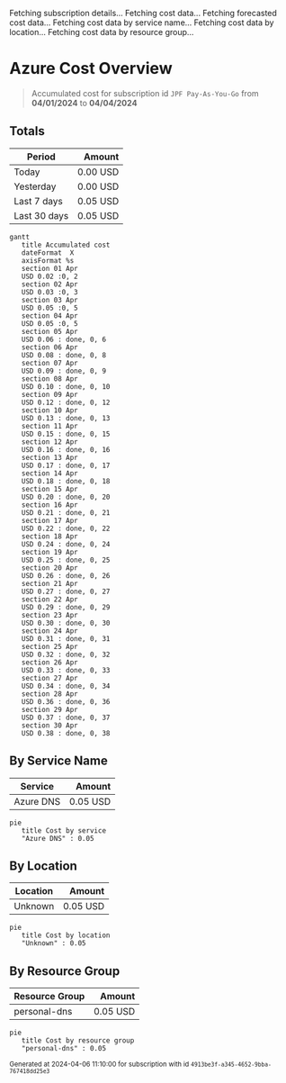 Fetching subscription details...
Fetching cost data...
Fetching forecasted cost data...
Fetching cost data by service name...
Fetching cost data by location...
Fetching cost data by resource group...
# Azure Cost Overview

> Accumulated cost for subscription id `JPF Pay-As-You-Go` from **04/01/2024** to **04/04/2024**

## Totals

|Period|Amount|
|---|---:|
|Today|0.00 USD|
|Yesterday|0.00 USD|
|Last 7 days|0.05 USD|
|Last 30 days|0.05 USD|

```mermaid
gantt
   title Accumulated cost
   dateFormat  X
   axisFormat %s
   section 01 Apr
   USD 0.02 :0, 2
   section 02 Apr
   USD 0.03 :0, 3
   section 03 Apr
   USD 0.05 :0, 5
   section 04 Apr
   USD 0.05 :0, 5
   section 05 Apr
   USD 0.06 : done, 0, 6
   section 06 Apr
   USD 0.08 : done, 0, 8
   section 07 Apr
   USD 0.09 : done, 0, 9
   section 08 Apr
   USD 0.10 : done, 0, 10
   section 09 Apr
   USD 0.12 : done, 0, 12
   section 10 Apr
   USD 0.13 : done, 0, 13
   section 11 Apr
   USD 0.15 : done, 0, 15
   section 12 Apr
   USD 0.16 : done, 0, 16
   section 13 Apr
   USD 0.17 : done, 0, 17
   section 14 Apr
   USD 0.18 : done, 0, 18
   section 15 Apr
   USD 0.20 : done, 0, 20
   section 16 Apr
   USD 0.21 : done, 0, 21
   section 17 Apr
   USD 0.22 : done, 0, 22
   section 18 Apr
   USD 0.24 : done, 0, 24
   section 19 Apr
   USD 0.25 : done, 0, 25
   section 20 Apr
   USD 0.26 : done, 0, 26
   section 21 Apr
   USD 0.27 : done, 0, 27
   section 22 Apr
   USD 0.29 : done, 0, 29
   section 23 Apr
   USD 0.30 : done, 0, 30
   section 24 Apr
   USD 0.31 : done, 0, 31
   section 25 Apr
   USD 0.32 : done, 0, 32
   section 26 Apr
   USD 0.33 : done, 0, 33
   section 27 Apr
   USD 0.34 : done, 0, 34
   section 28 Apr
   USD 0.36 : done, 0, 36
   section 29 Apr
   USD 0.37 : done, 0, 37
   section 30 Apr
   USD 0.38 : done, 0, 38
```

## By Service Name

|Service|Amount|
|---|---:|
|Azure DNS|0.05 USD|

```mermaid
pie
   title Cost by service
   "Azure DNS" : 0.05
```

## By Location

|Location|Amount|
|---|---:|
|Unknown|0.05 USD|

```mermaid
pie
   title Cost by location
   "Unknown" : 0.05
```

## By Resource Group

|Resource Group|Amount|
|---|---:|
|personal-dns|0.05 USD|

```mermaid
pie
   title Cost by resource group
   "personal-dns" : 0.05
```

<sup>Generated at 2024-04-06 11:10:00 for subscription with id `4913be3f-a345-4652-9bba-767418dd25e3`</sup>
